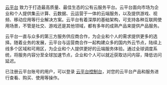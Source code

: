 [云平台](http://tce.fsphere.cn/) 致力于打造最高质量、最佳生态的公有云服务平台。云平台面向市场为企业和个人提供集云计算、云数据、云运营于一体的云端服务，以及提供游戏、视频、移动应用等行业解决方案。云平台有着深厚的基础架构，可支持各种互联网使用场景，不管是社交、游戏还是其他领域，都有多年的成熟产品来提供产品服务。

云平台一直与众多的第三方服务供应商合作，为企业和个人的需求提供更多的选择。随着业务的发展，云平台与运营商合作一起构建众多的国内外云节点，陆续上线多个区域和可用区，为企业和个人提供更好的云端服务体验。通过全球调度系统，将服务内容分至全球加速节点，企业和个人可以就近获取访问内容，降低访问延迟。

已注册云平台账号的用户，可以登录 [云平台控制台](http://console.tce.fsphere.cn/)，对您的云平台产品和服务进行查看、购买、使用等操作。
